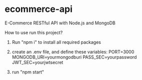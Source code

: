 # ecommerce-api
E-Commerce RESTful API with Node.js and MongoDB 

How to use run this project?
1. Run "npm i" to install all required packages
2. create an .env file, and define these variables:
    PORT=3000
    MONGODB_URI=yourmongodburi
    PASS_SEC=yourpassword
    JWT_SEC=yourjwtsecret

3. run "npm start"

